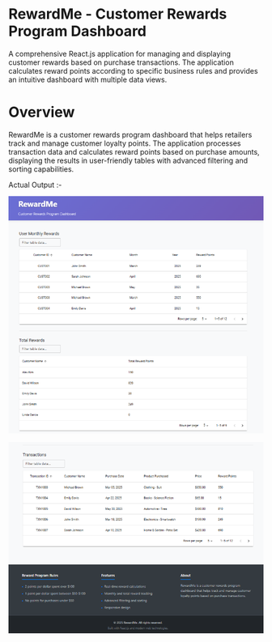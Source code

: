 # RewardMe - Customer Rewards Program Dashboard

A comprehensive React.js application for managing and displaying customer rewards based on purchase transactions. The application calculates reward points according to specific business rules and provides an intuitive dashboard with multiple data views.


# Overview

RewardMe is a customer rewards program dashboard that helps retailers track and manage customer loyalty points. The application processes transaction data and calculates reward points based on purchase amounts, displaying the results in user-friendly tables with advanced filtering and sorting capabilities.

Actual Output :-

![App Screenshot](public/Asset/picture1.png)

![App Screenshot](public/Asset/picture2.png)